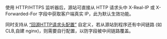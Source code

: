 使用 HTTP/HTTPS 监听器后，源站可直接从 HTTP 请求头中 X-Real-IP 或 X-Forwarded-For 字段中获取客户端真实 IP，此为默认生效功能。

同时支持从 [“回源HTTP请求头配置”](https://cloud.tencent.com/document/product/608/17539) 自定义，若从源站到程序还有中间链路 (如 CLB,自建 nginx)，则需要自行配置，以防字段被中间链路覆盖。


